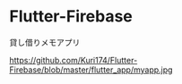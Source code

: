 # Flutter-Firebase

貸し借りメモアプリ

https://github.com/Kuri174/Flutter-Firebase/blob/master/flutter_app/myapp.jpg
